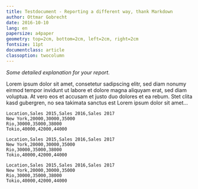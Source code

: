 ```yaml
---
title: Testdocument - Reporting a different way, thank Markdown
author: Ottmar Gobrecht
date: 2016-10-10
lang: en
papersize: a4paper
geometry: top=2cm, bottom=2cm, left=2cm, right=2cm
fontsize: 11pt
documentclass: article
classoption: twocolumn
---
```


*Some detailed explanation for your report.*

Lorem ipsum dolor sit amet, consetetur sadipscing elitr, sed diam nonumy eirmod tempor invidunt ut labore et dolore magna aliquyam erat, sed diam voluptua. At vero eos et accusam et justo duo dolores et ea rebum. Stet clita kasd gubergren, no sea takimata sanctus est Lorem ipsum dolor sit amet...

``` { .sql .chart .pie caption="A pie chart with hypothetical values"}
Location,Sales 2015,Sales 2016,Sales 2017
New York,20000,30000,35000
Rio,30000,35000,38000
Tokio,40000,42000,44000
```

``` { .sql .chart .bar }
Location,Sales 2015,Sales 2016,Sales 2017
New York,20000,30000,35000
Rio,30000,35000,38000
Tokio,40000,42000,44000
```

``` { .sql .chart .barh }
Location,Sales 2015,Sales 2016,Sales 2017
New York,20000,30000,35000
Rio,30000,35000,38000
Tokio,40000,42000,44000
```
